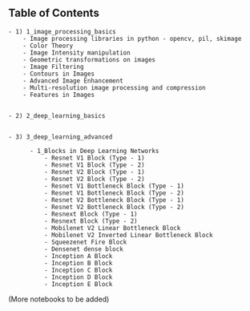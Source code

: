 ## Table of Contents



    - 1) 1_image_processing_basics
        - Image processing libraries in python - opencv, pil, skimage
        - Color Theory
        - Image Intensity manipulation
        - Geometric transformations on images
        - Image Filtering
        - Contours in Images
        - Advanced Image Enhancement
        - Multi-resolution image processing and compression
        - Features in Images
        
        
    - 2) 2_deep_learning_basics
    
    
    - 3) 3_deep_learning_advanced
    
          - 1_Blocks in Deep Learning Networks
              - Resnet V1 Block (Type - 1)
              - Resnet V1 Block (Type - 2)
              - Resnet V2 Block (Type - 1)
              - Resnet V2 Block (Type - 2)
              - Resnet V1 Bottleneck Block (Type - 1)
              - Resnet V1 Bottleneck Block (Type - 2)
              - Resnet V2 Bottleneck Block (Type - 1)
              - Resnet V2 Bottleneck Block (Type - 2)
              - Resnext Block (Type - 1)
              - Resnext Block (Type - 2)
              - Mobilenet V2 Linear Bottleneck Block
              - Mobilenet V2 Inverted Linear Bottleneck Block
              - Squeezenet Fire Block
              - Densenet dense block
              - Inception A Block
              - Inception B Block
              - Inception C Block
              - Inception D Block
              - Inception E Block
              
              
 (More notebooks to be added)
